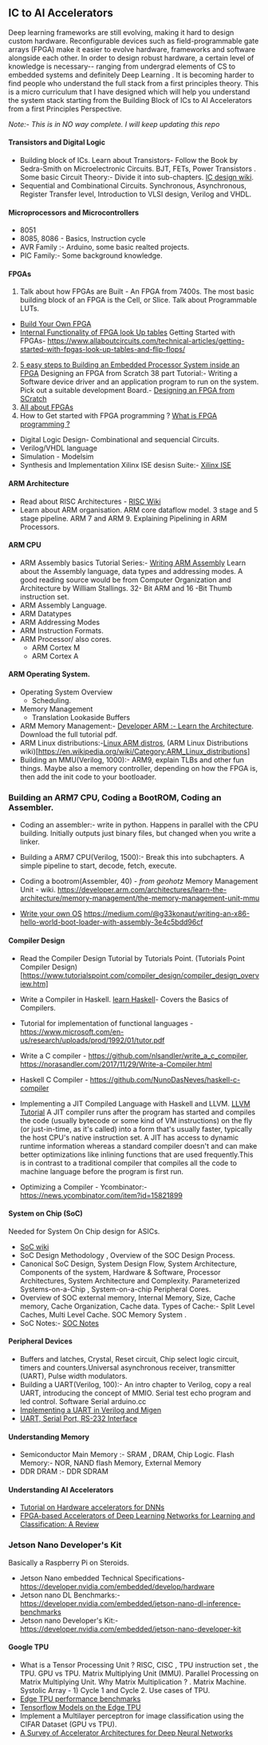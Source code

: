 ## IC to AI Accelerators

Deep learning frameworks are still evolving, making it hard to design custom hardware.  Reconfigurable devices such as field-programmable gate arrays (FPGA) make it easier to evolve hardware, frameworks and software alongside each other. In order to design robust hardware, a certain level of knowledge is necessary-- ranging from undergrad elements of CS to embedded systems and definitely Deep Learning . It is becoming harder to find people who understand the full stack from a first principles theory. 
This is a  micro curriculum that I have designed which will help you understand the system stack starting from the Building Block of ICs to AI Accelerators from a first Principles Perspective.

*Note:- This is in NO way complete. I will keep updating this repo*

#### Transistors and Digital Logic
- Building block of ICs. Learn about Transistors- Follow the Book by Sedra-Smith on Microelectronic Circuits. BJT, FETs, Power Transistors . Some basic Circuit Theory:- Divide it into sub-chapters. [IC design wiki](https://en.wikipedia.org/wiki/Integrated_circuit_design).
- Sequential and Combinational Circuits. Synchronous, Asynchronous, Register Transfer level, Introduction to VLSI design, Verilog and VHDL.

#### Microprocessors and Microcontrollers
- 8051 
- 8085, 8086 - Basics, Instruction cycle
- AVR Family :- Arduino, some basic realted projects.
- PIC Family:- Some background knowledge.

#### FPGAs
1) Talk about how FPGAs are Built - An FPGA from 7400s. The most basic building block of an FPGA is the Cell, or Slice. Talk about Programmable LUTs.
- [Build Your Own FPGA](http://blog.notdot.net/2012/10/Build-your-own-FPGA)
- [Internal Functionality of FPGA look Up tables](https://www.allaboutcircuits.com/technical-articles/purpose-and-internal-functionality-of-fpga-look-up-tables/)
Getting Started with FPGAs- https://www.allaboutcircuits.com/technical-articles/getting-started-with-fpgas-look-up-tables-and-flip-flops/
2) [5 easy steps to Building an Embedded Processor System inside an FPGA](https://www.youtube.com/watch?v=xlKoDRCziIg)
Designing an FPGA from Scratch 38 part Tutorial:- Writing a Software device driver and an application program to run on the system. Pick out a suitable development Board.- [Designing an FPGA from SCratch](https://www.eetimes.com/how-to-design-an-fpga-from-scratch/#)
3) [All about FPGAs](https://allaboutfpga.com/)
4) How to Get started with FPGA programming ?
[What is FPGA programming ?](https://www.fpga4student.com/2017/08/what-is-fpga-programming.html)

 - Digital Logic Design- Combinational and sequencial Circuits.
 - Verilog/VHDL language
 - Simulation - Modelsim
 - Synthesis and Implementation
Xilinx ISE desisn Suite:- [Xilinx ISE](https://www.xilinx.com/products/design-tools/ise-design-suite.html)

#### ARM Architecture 
- Read about RISC Architectures - [RISC Wiki](https://en.wikipedia.org/wiki/Reduced_instruction_set_computer)
- Learn about ARM organisation. ARM core dataflow model. 3 stage and 5 stage pipeline. ARM 7 and ARM 9. Explaining Pipelining in ARM Processors.

#### ARM CPU
- ARM Assembly basics Tutorial Series:- [Writing ARM Assembly](https://azeria-labs.com/writing-arm-assembly-part-1/)
Learn about the Assembly language, data types and addressing modes. A good reading source would be from Computer Organization and
Architecture by William Stallings. 32- Bit ARM and 16 -Bit Thumb instruction set.
- ARM Assembly Language.
- ARM Datatypes
- ARM Addressing Modes
- ARM Instruction Formats. 
- ARM Processor/ also cores.
  - ARM Cortex M
  - ARM Cortex A

#### ARM Operating System. 
- Operating System Overview
  - Scheduling.
- Memory Management
  - Translation Lookaside Buffers
- ARM Memory Management:- [Developer ARM :- Learn the Architecture](https://developer.arm.com/architectures/learn-the-architecture). Download the full tutorial pdf.
- ARM Linux distributions:-[Linux ARM distros](https://www.linux.com/training-tutorials/4-fine-linux-arm-distros/), 
(ARM Linux Distributions wiki)[https://en.wikipedia.org/wiki/Category:ARM_Linux_distributions]
- Building an MMU(Verilog, 1000):- ARM9, explain TLBs and other fun things. Maybe also a memory controller, depending on how the FPGA is, then add the init code to your bootloader.

### Building an ARM7 CPU, Coding a BootROM, Coding an Assembler.

- Coding an assembler:-  write in python. Happens in parallel with the CPU building. Initially outputs just binary files, but changed when you write a linker.
- Building a ARM7 CPU(Verilog, 1500):- Break this into subchapters. A simple pipeline to start, decode, fetch, execute.
- Coding a bootrom(Assembler, 40) - *from geohotz*
Memory Management Unit - wiki.
https://developer.arm.com/architectures/learn-the-architecture/memory-management/the-memory-management-unit-mmu

- [Write your own OS](http://mikeos.sourceforge.net/write-your-own-os.html)
https://medium.com/@g33konaut/writing-an-x86-hello-world-boot-loader-with-assembly-3e4c5bdd96cf

#### Compiler Design
- Read the Compiler Design Tutorial by Tutorials Point. (Tutorials Point Compiler Design)[https://www.tutorialspoint.com/compiler_design/compiler_design_overview.htm]
- Write a Compiler in Haskell. [learn Haskell](http://learnyouahaskell.com/)- Covers the Basics of Compilers.
- Tutorial for implementation of functional languages - https://www.microsoft.com/en-us/research/uploads/prod/1992/01/tutor.pdf
- Write a C compiler - https://github.com/nlsandler/write_a_c_compiler, https://norasandler.com/2017/11/29/Write-a-Compiler.html
- Haskell C Compiler - https://github.com/NunoDasNeves/haskell-c-compiler
- Implementing a JIT Compiled Language with Haskell and LLVM. [LLVM Tutorial](http://www.stephendiehl.com/llvm/#chapter-1-introduction)
A JIT compiler runs after the program has started and compiles the code (usually bytecode or some kind of VM instructions) on the
fly (or just-in-time, as it's called) into a form that's usually faster, typically the host CPU's native instruction set.
A JIT has access to dynamic runtime information whereas a standard compiler doesn't and can make better optimizations like 
inlining functions that are used frequently.This is in contrast to a traditional compiler that compiles all the code to machine 
language before the program is first run.

- Optimizing a Compiler -  Ycombinator:- https://news.ycombinator.com/item?id=15821899

#### System on Chip (SoC)
Needed for System On Chip design for ASICs.

- [SoC wiki](https://en.wikipedia.org/wiki/System_on_a_chip)
- SoC Design Methodology , Overview of the SOC Design Process.
- Canonical SoC Design, System Design Flow,  System Architecture, Components of the system, Hardware & Software, Processor Architectures, System Architecture and Complexity. Parameterized Systems-on-a-Chip ,  System-on-a-chip Peripheral Cores.
-  Overview of SOC external memory, Internal Memory, Size, Cache memory, Cache Organization, Cache data. Types of Cache:- Split Level Caches, Multi Level Cache. SOC Memory System .
- SoC Notes:- [SOC Notes](https://www.cl.cam.ac.uk/teaching/1011/SysOnChip/socdam-notes1011.pdf)

#### Peripheral Devices
- Buffers and latches, Crystal, Reset circuit, Chip select logic circuit, timers and counters.Universal  asynchronous  receiver,  transmitter  (UART),  Pulse  width  modulators.
- Building a UART(Verilog, 100):- An intro chapter to Verilog, copy a real UART, introducing the concept of MMIO. Serial test echo program and led control. Software Serial arduino.cc
- [Implementing a UART in Verilog and Migen](https://lab.whitequark.org/notes/2016-10-18/implementing-an-uart-in-verilog-and-migen/)
- [UART, Serial Port, RS-232 Interface](https://www.nandland.com/vhdl/modules/module-uart-serial-port-rs232.html)


#### Understanding Memory
- Semiconductor Main Memory :- SRAM , DRAM, Chip Logic. Flash Memory:- NOR, NAND flash Memory, External Memory
- DDR DRAM :- DDR SDRAM 

####  Understanding AI Accelerators
- [Tutorial on Hardware accelerators for DNNs](http://eyeriss.mit.edu/tutorial.html)
- [FPGA-based Accelerators of Deep Learning Networks for Learning and Classification: A Review](https://arxiv.org/pdf/1901.00121.pdf)

### Jetson Nano Developer's Kit
Basically a Raspberry Pi on Steroids.
- Jetson Nano embedded Technical Specifications- https://developer.nvidia.com/embedded/develop/hardware
- Jetson nano DL Benchmarks:- https://developer.nvidia.com/embedded/jetson-nano-dl-inference-benchmarks
- Jetson nano Developer's Kit:- https://developer.nvidia.com/embedded/jetson-nano-developer-kit

#### Google TPU
- What is a Tensor Processing Unit ? RISC, CISC , TPU instruction set , the TPU. GPU vs TPU. Matrix Multiplying Unit (MMU). Parallel Processing on Matrix Multiplying Unit. Why Matrix Multiplication ? . Matrix Machine. Systolic Array - 1) Cycle 1 and Cycle 2. Use cases of TPU. 
- [Edge TPU performance benchmarks](https://coral.ai/docs/edgetpu/benchmarks/)
- [Tensorflow Models on the Edge TPU](https://coral.ai/docs/edgetpu/models-intro/#compatibility-overview)
- Implement a Multilayer perceptron for image classification using the CIFAR Dataset (GPU vs TPU).
- [A Survey of Accelerator Architectures for Deep Neural Networks](https://www.sciencedirect.com/science/article/pii/S2095809919306356)
